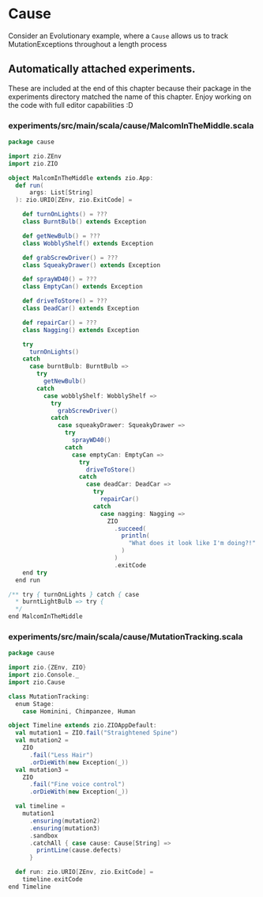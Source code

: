 # Cause

Consider an Evolutionary example, where a `Cause` allows us to track MutationExceptions throughout a length process


## Automatically attached experiments.
 These are included at the end of this 
 chapter because their package in the
 experiments directory matched the name
 of this chapter. Enjoy working on the
 code with full editor capabilities :D
 
 

### experiments/src/main/scala/cause/MalcomInTheMiddle.scala
```scala
package cause

import zio.ZEnv
import zio.ZIO

object MalcomInTheMiddle extends zio.App:
  def run(
      args: List[String]
  ): zio.URIO[ZEnv, zio.ExitCode] =

    def turnOnLights() = ???
    class BurntBulb() extends Exception

    def getNewBulb() = ???
    class WobblyShelf() extends Exception

    def grabScrewDriver() = ???
    class SqueakyDrawer() extends Exception

    def sprayWD40() = ???
    class EmptyCan() extends Exception

    def driveToStore() = ???
    class DeadCar() extends Exception

    def repairCar() = ???
    class Nagging() extends Exception

    try
      turnOnLights()
    catch
      case burntBulb: BurntBulb =>
        try
          getNewBulb()
        catch
          case wobblyShelf: WobblyShelf =>
            try
              grabScrewDriver()
            catch
              case squeakyDrawer: SqueakyDrawer =>
                try
                  sprayWD40()
                catch
                  case emptyCan: EmptyCan =>
                    try
                      driveToStore()
                    catch
                      case deadCar: DeadCar =>
                        try
                          repairCar()
                        catch
                          case nagging: Nagging =>
                            ZIO
                              .succeed(
                                println(
                                  "What does it look like I'm doing?!"
                                )
                              )
                              .exitCode
    end try
  end run

/** try { turnOnLights } catch { case
  * burntLightBulb => try {
  */
end MalcomInTheMiddle

```


### experiments/src/main/scala/cause/MutationTracking.scala
```scala
package cause

import zio.{ZEnv, ZIO}
import zio.Console._
import zio.Cause

class MutationTracking:
  enum Stage:
    case Hominini, Chimpanzee, Human

object Timeline extends zio.ZIOAppDefault:
  val mutation1 = ZIO.fail("Straightened Spine")
  val mutation2 =
    ZIO
      .fail("Less Hair")
      .orDieWith(new Exception(_))
  val mutation3 =
    ZIO
      .fail("Fine voice control")
      .orDieWith(new Exception(_))

  val timeline =
    mutation1
      .ensuring(mutation2)
      .ensuring(mutation3)
      .sandbox
      .catchAll { case cause: Cause[String] =>
        printLine(cause.defects)
      }

  def run: zio.URIO[ZEnv, zio.ExitCode] =
    timeline.exitCode
end Timeline

```

            